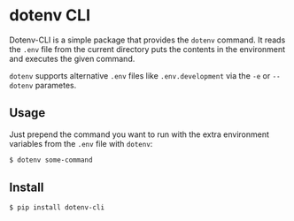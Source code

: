 # dotenv CLI

Dotenv-CLI is a simple package that provides the `dotenv` command. It
reads the `.env` file from the current directory puts the contents in
the environment and executes the given command.

`dotenv` supports alternative `.env` files like `.env.development` via
the `-e` or `--dotenv` parametes.

## Usage

Just prepend the command you want to run with the extra environment
variables from the `.env` file with `dotenv`:

```bash
$ dotenv some-command
```

## Install

```bash
$ pip install dotenv-cli
```
